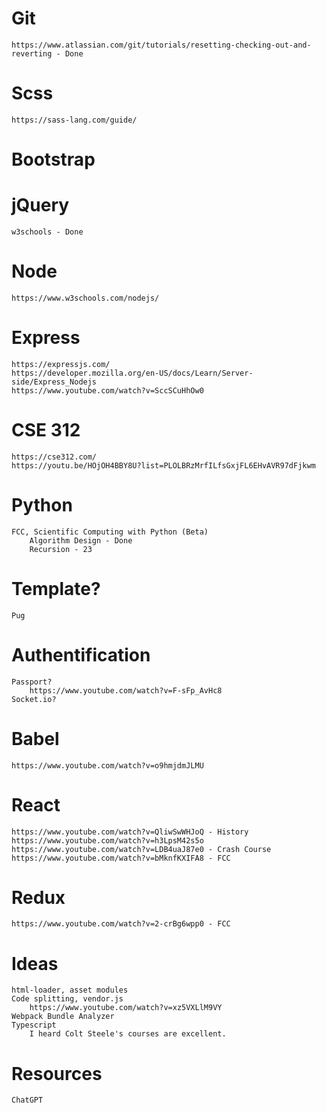 # Git 
    https://www.atlassian.com/git/tutorials/resetting-checking-out-and-reverting - Done 
# Scss
    https://sass-lang.com/guide/
# Bootstrap
# jQuery 
    w3schools - Done 
# Node 
    https://www.w3schools.com/nodejs/
# Express
    https://expressjs.com/
    https://developer.mozilla.org/en-US/docs/Learn/Server-side/Express_Nodejs
    https://www.youtube.com/watch?v=SccSCuHhOw0
# CSE 312
    https://cse312.com/ 
    https://youtu.be/HOjOH4BBY8U?list=PLOLBRzMrfILfsGxjFL6EHvAVR97dFjkwm
# Python
    FCC, Scientific Computing with Python (Beta)
        Algorithm Design - Done
        Recursion - 23
# Template?
    Pug
# Authentification
    Passport?
        https://www.youtube.com/watch?v=F-sFp_AvHc8
    Socket.io?
# Babel
    https://www.youtube.com/watch?v=o9hmjdmJLMU
# React
    https://www.youtube.com/watch?v=QliwSwWHJoQ - History
    https://www.youtube.com/watch?v=h3LpsM42s5o
    https://www.youtube.com/watch?v=LDB4uaJ87e0 - Crash Course
    https://www.youtube.com/watch?v=bMknfKXIFA8 - FCC
# Redux
    https://www.youtube.com/watch?v=2-crBg6wpp0 - FCC

# Ideas
    html-loader, asset modules
    Code splitting, vendor.js
        https://www.youtube.com/watch?v=xz5VXLlM9VY
    Webpack Bundle Analyzer
    Typescript
        I heard Colt Steele's courses are excellent.

# Resources
    ChatGPT